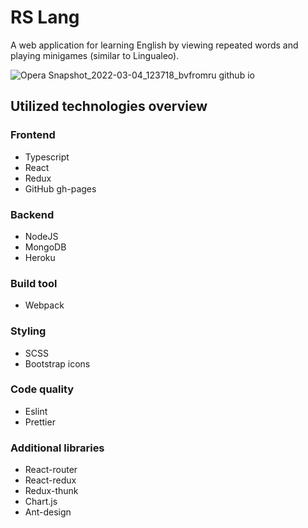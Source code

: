 # RS Lang
A web application for learning English by viewing repeated words and playing minigames (similar to Lingualeo). 

![Opera Snapshot_2022-03-04_123718_bvfromru github io](https://user-images.githubusercontent.com/18407108/159107305-c518a3cd-8724-4f7a-bd6c-ffea975a0424.png)

## Utilized technologies overview

### Frontend
- Typescript
- React
- Redux
- GitHub gh-pages

### Backend
- NodeJS
- MongoDB
- Heroku

### Build tool
- Webpack

### Styling
- SCSS
- Bootstrap icons

### Code quality
- Eslint
- Prettier

### Additional libraries
- React-router
- React-redux
- Redux-thunk
- Chart.js
- Ant-design

